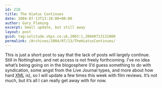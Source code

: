 ```yaml
---
id: 218
title: The Hiatus Continues
date: 2004-07-13T13:10:00+00:00
author: Gary Fleming
excerpt: Small update, but still away
layout: post
guid: tag:solitude.vkps.co.uk,2003:1,20040713131000
permalink: /Archives/2004/07/13/TheHiatusContinues/
---
```

This is just a short post to say that the lack of posts will largely continue. Still in Nottingham, and net access is not freely forthcoming. I&#8217;ve no idea what&#8217;s being going on in the blogosphere (I&#8217;d guess something to do with syndication, some angst from the Live Journal types, and more about how hard <acronym title="eXtensible Markup Language">XML</acronym> is), so I will update a few times this week with film reviews. It&#8217;s not much, but it&#8217;s all I can really get away with for now.